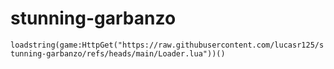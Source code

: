 # stunning-garbanzo
``loadstring(game:HttpGet("https://raw.githubusercontent.com/lucasr125/stunning-garbanzo/refs/heads/main/Loader.lua"))()``